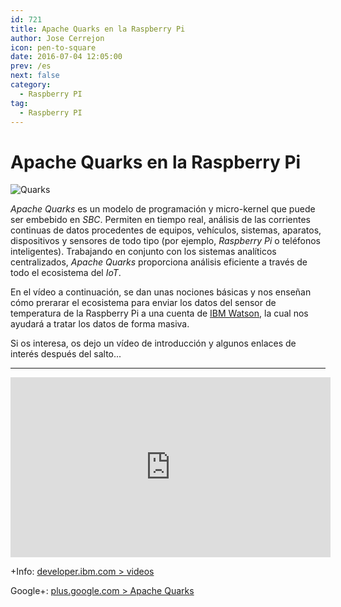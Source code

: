 ```yaml
---
id: 721
title: Apache Quarks en la Raspberry Pi
author: Jose Cerrejon
icon: pen-to-square
date: 2016-07-04 12:05:00
prev: /es
next: false
category:
  - Raspberry PI
tag:
  - Raspberry PI
---
```


# Apache Quarks en la Raspberry Pi

![Quarks](/images/2016/07/quarks.png)

*Apache Quarks* es un modelo de programación y micro-kernel que puede ser embebido en *SBC*. Permiten en tiempo real, análisis de las corrientes continuas de datos procedentes de equipos, vehículos, sistemas, aparatos, dispositivos y sensores de todo tipo (por ejemplo, *Raspberry Pi* o teléfonos inteligentes). Trabajando en conjunto con los sistemas analíticos centralizados, *Apache Quarks* proporciona análisis eficiente a través de todo el ecosistema del *IoT*.

En el vídeo a continuación, se dan unas nociones básicas y nos enseñan cómo prerarar el ecosistema para enviar los datos del sensor de temperatura de la Raspberry Pi a una cuenta de [IBM Watson](http://www.ibm.com/watson/), la cual nos ayudará a tratar los datos de forma masiva.

Si os interesa, os dejo un vídeo de introducción y algunos enlaces de interés después del salto...

- - -
<iframe width="512" height="288" src="https://www.youtube.com/embed/59XwIEpRJn8?rel=0&amp;showinfo=0" frameborder="0" allowfullscreen></iframe>

+Info: [developer.ibm.com > videos](https://developer.ibm.com/open/videos/)

Google+: [plus.google.com > Apache Quarks](https://plus.google.com/116214046787090010453/videos)